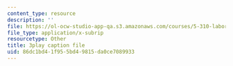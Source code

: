 ```yaml
---
content_type: resource
description: ''
file: https://ol-ocw-studio-app-qa.s3.amazonaws.com/courses/5-310-laboratory-chemistry-fall-2019/86dc1bd41f955bd49815da0ce7089933_TgrNa_Guigs.vtt
file_type: application/x-subrip
resourcetype: Other
title: 3play caption file
uid: 86dc1bd4-1f95-5bd4-9815-da0ce7089933
---
```

